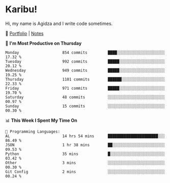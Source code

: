 # Karibu!
Hi, my name is Agidza and I write code sometimes.

🫧 [Portfolio](https://lynnagidza.github.io/) | [Notes](https://medium.com/me/stories/public)

<!--START_SECTION:waka-->
📅 **I'm Most Productive on Thursday** 

```text
Monday                   854 commits         ████░░░░░░░░░░░░░░░░░░░░░   17.32 % 
Tuesday                  992 commits         █████░░░░░░░░░░░░░░░░░░░░   20.12 % 
Wednesday                949 commits         █████░░░░░░░░░░░░░░░░░░░░   19.25 % 
Thursday                 1101 commits        ██████░░░░░░░░░░░░░░░░░░░   22.33 % 
Friday                   971 commits         █████░░░░░░░░░░░░░░░░░░░░   19.70 % 
Saturday                 48 commits          ░░░░░░░░░░░░░░░░░░░░░░░░░   00.97 % 
Sunday                   15 commits          ░░░░░░░░░░░░░░░░░░░░░░░░░   00.30 % 
```


📊 **This Week I Spent My Time On** 

```text
💬 Programming Languages: 
AL                       14 hrs 54 mins      ██████████████████████░░░   86.49 % 
JSON                     1 hr 38 mins        ██░░░░░░░░░░░░░░░░░░░░░░░   09.53 % 
Python                   35 mins             █░░░░░░░░░░░░░░░░░░░░░░░░   03.42 % 
Other                    3 mins              ░░░░░░░░░░░░░░░░░░░░░░░░░   00.30 % 
Git Config               2 mins              ░░░░░░░░░░░░░░░░░░░░░░░░░   00.24 % 
```


<!--END_SECTION:waka-->
<!--#### 💟 **Digital Swag**
[![@agidza's Holopin board](https://holopin.me/agidza)](https://holopin.io/@agidza)
